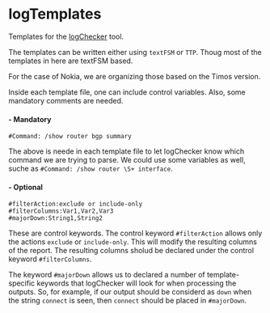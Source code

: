 # logTemplates
Templates for the [logChecker](https://github.com/laimaretto/logChecker) tool.

The templates can be written either using `textFSM` or `TTP`. Thoug most of the templates in here are textFSM based.

For the case of Nokia, we are organizing those based on the Timos version.

Inside each template file, one can include control variables. Also, some mandatory comments are needed.

#### - Mandatory
```#Command: /show router bgp summary```

The above is neede in each template file to let logChecker know which command we are trying to parse. We could use some variables as well, suche as `#Command: /show router \S+ interface`.

#### - Optional
```
#filterAction:exclude or include-only
#filterColumns:Var1,Var2,Var3
#majorDown:String1,String2
```
These are control keywords. The control keyword `#filterAction` allows only the actions `exclude` or `include-only`. This will modify the resulting columns of the report. The resulting columns sholud be declared under the control keyword `#filterColumns`.

The keyword `#majorDown` allows us to declared a number of template-specific keywords that logChecker will look for when processing the outputs. So, for example, if our output should be considerd as `down` when the string `connect` is seen, then `connect` should be placed in `#majorDown`.